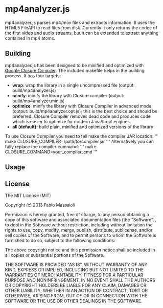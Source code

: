 mp4analyzer.js
==============

mp4analyzer.js parses mp4/mov files and extracts information. It uses the HTML5 FileAPI to read files from disk.
Currently it only returns the codec of the first video and audio streams, but it can be extended to extract anything contained in mp4 atoms.

Building
--------

mp4analyzer.js has been designed to be minified and optimized with [Google Closure Compiler](https://developers.google.com/closure/compiler/).
The included makefile helps in the building process. It has four targets:

* __wrap__: wrap the library in a single uncompressed file (output: build/mp4analyzer.js)
* __minify__: minify the library with Closure compiler (output: build/mp4analyzer.min.js)
* __optimize__: minify the library with Closure Compiler in advanced mode (output: build/mp4analyzer.opt.js); this is the best choice and should be preferred. Closure Compiler removes dead code and produces code which is easier to optimize for modern JavaScript engines.
* __all (default):__ build plain, minified and optimized versions of the library

To use Closure Compiler you need to tell make the compiler JAR location:
'''
make CLOSURE_COMPILER=/path/to/compiler.jar
'''
Alternatively you can fully replace the compiler command:
'''
make CLOSURE_COMMAND=your_compiler_cmd
'''

Usage
-----

License
-------

The MIT License (MIT)

Copyright (c) 2013 Fabio Massaioli

Permission is hereby granted, free of charge, to any person obtaining a copy of
this software and associated documentation files (the "Software"), to deal in
the Software without restriction, including without limitation the rights to
use, copy, modify, merge, publish, distribute, sublicense, and/or sell copies of
the Software, and to permit persons to whom the Software is furnished to do so,
subject to the following conditions:

The above copyright notice and this permission notice shall be included in all
copies or substantial portions of the Software.

THE SOFTWARE IS PROVIDED "AS IS", WITHOUT WARRANTY OF ANY KIND, EXPRESS OR
IMPLIED, INCLUDING BUT NOT LIMITED TO THE WARRANTIES OF MERCHANTABILITY, FITNESS
FOR A PARTICULAR PURPOSE AND NONINFRINGEMENT. IN NO EVENT SHALL THE AUTHORS OR
COPYRIGHT HOLDERS BE LIABLE FOR ANY CLAIM, DAMAGES OR OTHER LIABILITY, WHETHER
IN AN ACTION OF CONTRACT, TORT OR OTHERWISE, ARISING FROM, OUT OF OR IN
CONNECTION WITH THE SOFTWARE OR THE USE OR OTHER DEALINGS IN THE SOFTWARE.
